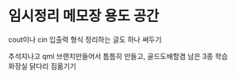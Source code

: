 # 임시정리 메모장 용도 공간

cout이나 cin 입출력 형식 정리하는 글도 하나 써두기

추석지나고 qml 브랜치만들어서 틈틈히 만들고, 골드도배할겸 남은 3종 학습  
화장실 닭다리 짐옮기기  
